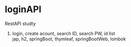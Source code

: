 # loginAPI
RestAPI studty <br>
1. login, create acount, search ID, search PW, id list<br>
jap, h2, springBoot, thymleaf, springBootWeb, lombok
